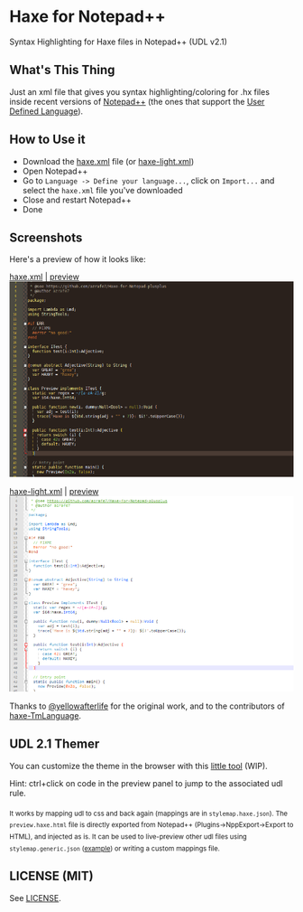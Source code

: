 Haxe for Notepad++
==================

Syntax Highlighting for Haxe files in Notepad++ (UDL v2.1)

What's This Thing
-----------------
Just an xml file that gives you syntax highlighting/coloring for .hx files inside recent versions of [Notepad++](http://notepad-plus-plus.org) (the ones that support the [User Defined Language](http://ivan-radic.github.io/udl-documentation/ "User Defined Language")).

How to Use it
-------------
 - Download the [haxe.xml](haxe.xml) file (or [haxe-light.xml](haxe-light.xml))
 - Open Notepad++
 - Go to  `Language -> Define your language...`,  click on  `Import...` and select the `haxe.xml` file you've downloaded
 - Close and restart Notepad++
 - Done

Screenshots
-----
Here's a preview of how it looks like:

[haxe.xml](haxe.xml) | [preview](https://rawgit.com/azrafe7/Haxe-for-Notepad-plusplus/master/themer/themer.html?udl=../haxe.xml)
![](preview.png)

[haxe-light.xml](haxe-light.xml) | [preview](https://rawgit.com/azrafe7/Haxe-for-Notepad-plusplus/master/themer/themer.html?udl=../haxe-light.xml&bg=FFFFFF)
![](preview-light.png)

Thanks to [@yellowafterlife](https://yal.cc/notepad-pp-syntax-highlighting-for-haxe-2/) for the original work, and to the contributors of [haxe-TmLanguage](https://github.com/vshaxe/haxe-TmLanguage/).

UDL 2.1 Themer
--------------
You can customize the theme in the browser with this [little tool](https://rawgit.com/azrafe7/Haxe-for-Notepad-plusplus/master/themer/themer.html) (WIP).

Hint: ctrl+click on code in the preview panel to jump to the associated udl rule.

<sub>It works by mapping udl to css and back again (mappings are in `stylemap.haxe.json`).
The `preview.haxe.html` file is directly exported from Notepad++ (Plugins->NppExport->Export to HTML), and injected as is.
It can be used to live-preview other udl files using `stylemap.generic.json` ([example](https://rawgit.com/azrafe7/Haxe-for-Notepad-plusplus/master/themer/themer.html?udl=https://rawgit.com/azrafe7/LESS-for-Notepad-plusplus/master/less.xml&stylemap=stylemap.generic.json&preview=https://rawgit.com/azrafe7/LESS-for-Notepad-plusplus/master/preview.less.html)) or writing a custom mappings file.</sub>


LICENSE (MIT)
-------------
See [LICENSE](LICENSE).